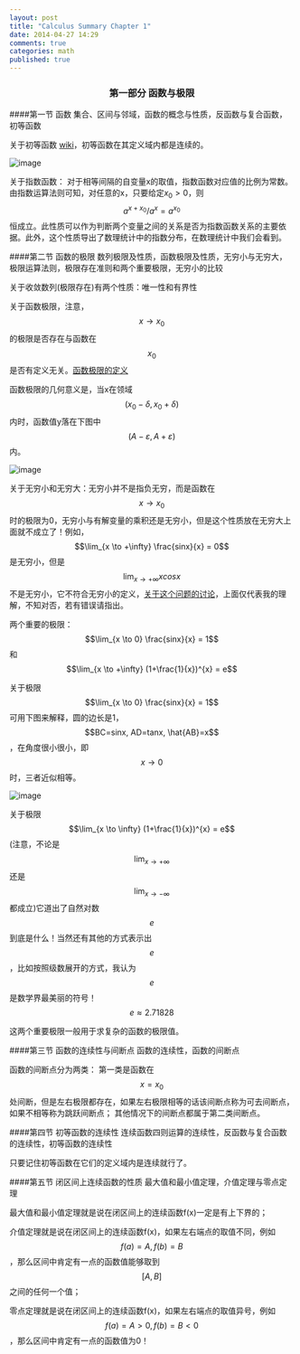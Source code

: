 ```yaml
---
layout: post
title: "Calculus Summary Chapter 1"
date: 2014-04-27 14:29
comments: true
categories: math
published: true
---
```

### <center>第一部分 函数与极限 </center>

####第一节 函数
集合、区间与邻域，函数的概念与性质，反函数与复合函数，初等函数

关于初等函数 [wiki](http://zh.wikipedia.org/wiki/%E5%88%9D%E7%AD%89%E5%87%BD%E6%95%B0)，初等函数在其定义域内都是连续的。

![image][1]

关于指数函数：
对于相等间隔的自变量x的取值，指数函数对应值的比例为常数。由指数运算法则可知，对任意的x，只要给定$x_{0}>0$，则$$a^{x+x_{0}}/a^{x}=a^{x_{0}}$$恒成立。此性质可以作为判断两个变量之间的关系是否为指数函数关系的主要依据。此外，这个性质导出了数理统计中的指数分布，在数理统计中我们会看到。

####第二节 函数的极限
数列极限及性质，函数极限及性质，无穷小与无穷大，极限运算法则，极限存在准则和两个重要极限，无穷小的比较

关于收敛数列(极限存在)有两个性质：唯一性和有界性

关于函数极限，注意，$$x \to x_{0}$$的极限是否存在与函数在$$x_{0}$$是否有定义无关。[函数极限的定义][3]

函数极限的几何意义是，当x在领域$$(x_{0}-\delta,x_{0}+\delta)$$内时，函数值y落在下图中$$(A-\varepsilon,A+\varepsilon)$$内。

![image][4]

关于无穷小和无穷大：无穷小并不是指负无穷，而是函数在$$x \to x_{0}$$时的极限为0，无穷小与有解变量的乘积还是无穷小，但是这个性质放在无穷大上面就不成立了！例如，$$\lim_{x \to +\infty} \frac{sinx}{x} = 0$$是无穷小，但是$$\lim_{x \to +\infty} xcosx$$不是无穷小，它不符合无穷小的定义，[关于这个问题的讨论](http://www.guokr.com/post/469944/)，上面仅代表我的理解，不知对否，若有错误请指出。

两个重要的极限：$$\lim_{x \to 0} \frac{sinx}{x} = 1$$ 和 $$\lim_{x \to +\infty} (1+\frac{1}{x})^{x} = e$$

关于极限$$\lim_{x \to 0} \frac{sinx}{x} = 1$$可用下图来解释，圆的边长是1，$$BC=sinx, AD=tanx, \hat{AB}=x$$，在角度很小很小，即$$x \to 0$$时，三者近似相等。

![image][5]

关于极限$$\lim_{x \to \infty} (1+\frac{1}{x})^{x} = e$$ (注意，不论是$$\lim_{x \to +\infty}$$还是$$\lim_{x \to -\infty}$$都成立)它道出了自然对数$$e$$到底是什么！当然还有其他的方式表示出$$e$$，比如按照级数展开的方式，我认为$$e$$是数学界最美丽的符号！$$e \approx 2.71828$$

这两个重要极限一般用于求复杂的函数的极限值。

####第三节 函数的连续性与间断点
函数的连续性，函数的间断点

函数的间断点分为两类：
第一类是函数在$$x=x_{0}$$处间断，但是左右极限都存在，如果左右极限相等的话该间断点称为可去间断点，如果不相等称为跳跃间断点；
其他情况下的间断点都属于第二类间断点。

####第四节 初等函数的连续性
连续函数四则运算的连续性，反函数与复合函数的连续性，初等函数的连续性

只要记住初等函数在它们的定义域内是连续就行了。

####第五节 闭区间上连续函数的性质
最大值和最小值定理，介值定理与零点定理

最大值和最小值定理就是说在闭区间上的连续函数f(x)一定是有上下界的；

介值定理就是说在闭区间上的连续函数f(x)，如果左右端点的取值不同，例如$$f(a)=A,f(b)=B$$，那么区间中肯定有一点的函数值能够取到$$[A,B]$$之间的任何一个值；

零点定理就是说在闭区间上的连续函数f(x)，如果左右端点的取值异号，例如$$f(a)=A>0,f(b)=B<0$$，那么区间中肯定有一点的函数值为0！

  [1]: http://hujiaweibujidao.github.io/images/math/elementalfuns.png
  [2]: http://hujiaweibujidao.github.io/images/math/elementalfuns.png
  [3]: http://hujiaweibujidao.github.io/images/math/fun_limit.png
  [4]: http://hujiaweibujidao.github.io/images/math/funlimit_meaning.png
  [5]: http://hujiaweibujidao.github.io/images/math/sinxoverx.png
  [6]: http://hujiaweibujidao.github.io/images/math/deviration_meaning.png
  [7]: http://hujiaweibujidao.github.io/images/math/deviration.png
  [8]: http://hujiaweibujidao.github.io/images/math/weifen.png
  [9]: http://hujiaweibujidao.github.io/images/math/weifen_meaning.png
  [10]: http://hujiaweibujidao.github.io/images/math/langrant.png
  [11]: http://hujiaweibujidao.github.io/images/math/fun_figure.png
  [12]: http://hujiaweibujidao.github.io/images/math/dingjifen.png
  [13]: http://hujiaweibujidao.github.io/images/math/jifen_midvalue.png
  [14]: http://hujiaweibujidao.github.io/images/math/dingjifen_area.png
  [15]: http://hujiaweibujidao.github.io/images/math/infty_round.png
  [16]: http://hujiaweibujidao.github.io/images/math/tylor_serials.png
  [17]: http://hujiaweibujidao.github.io/images/math/miseries1.png
  [18]: http://hujiaweibujidao.github.io/images/math/miseries2.png
  [19]: http://hujiaweibujidao.github.io/images/math/ex.png
  [20]: http://hujiaweibujidao.github.io/images/math/common_series.png
  [21]: http://hujiaweibujidao.github.io/images/math/tiaohe_series.png
  [22]: http://hujiaweibujidao.github.io/images/math/xuanzhuanti.png
  [23]: http://hujiaweibujidao.github.io/images/math/fangxiangjiao1.png
  [24]: http://hujiaweibujidao.github.io/images/math/fangxiangjiao2.png
  [25]: http://hujiaweibujidao.github.io/images/math/touying1.png
  [26]: http://hujiaweibujidao.github.io/images/math/touying2.png
  [27]: http://hujiaweibujidao.github.io/images/math/shuliangji1.png
  [28]: http://hujiaweibujidao.github.io/images/math/shuliangji2.png
  [29]: http://hujiaweibujidao.github.io/images/math/line1.png
  [30]: http://hujiaweibujidao.github.io/images/math/line2.png
  [31]: http://hujiaweibujidao.github.io/images/math/lineangle.png
  [32]: http://hujiaweibujidao.github.io/images/math/linespaceangle.png
  [33]: http://hujiaweibujidao.github.io/images/math/space1.png
  [34]: http://hujiaweibujidao.github.io/images/math/space2.png
  [35]: http://hujiaweibujidao.github.io/images/math/spaceline1.png
  [36]: http://hujiaweibujidao.github.io/images/math/spaceline2.png
  [37]: http://hujiaweibujidao.github.io/images/math/spaceangle.png
  [38]: http://hujiaweibujidao.github.io/images/math/qumian.png
  [39]: http://hujiaweibujidao.github.io/images/math/xuanzhuanqumian.png
  [40]: http://hujiaweibujidao.github.io/images/math/zhumian.png
  [41]: http://hujiaweibujidao.github.io/images/math/space1.png
  [42]: http://hujiaweibujidao.github.io/images/math/space2.png
  [43]: http://hujiaweibujidao.github.io/images/math/piandaoshu.png
  [44]: http://hujiaweibujidao.github.io/images/math/gaojipiandaoshu.png
  [45]: http://hujiaweibujidao.github.io/images/math/quanweifen.png
  [46]: http://hujiaweibujidao.github.io/images/math/chainrule.png
  [47]: http://hujiaweibujidao.github.io/images/math/chainrulefig.png
  [48]: http://hujiaweibujidao.github.io/images/math/yinfun1.png
  [49]: http://hujiaweibujidao.github.io/images/math/yinfun2.png
  [50]: http://hujiaweibujidao.github.io/images/math/yinfun3.png
  [51]: http://hujiaweibujidao.github.io/images/math/yinfun4.png
  [52]: http://hujiaweibujidao.github.io/images/math/yinfun5.png
  [53]: http://hujiaweibujidao.github.io/images/math/spaceline_qiexian.png
  [54]: http://hujiaweibujidao.github.io/images/math/lagerang1.png
  [55]: http://hujiaweibujidao.github.io/images/math/lagerang2.png
  [56]: http://hujiaweibujidao.github.io/images/math/tidu1.png
  [57]: http://hujiaweibujidao.github.io/images/math/tidu2.png
  [58]: http://hujiaweibujidao.github.io/images/math/tidu3.png
  [59]: http://hujiaweibujidao.github.io/images/math/tidu4.png
  [60]: http://hujiaweibujidao.github.io/images/math/tidu5.png
  [61]: http://hujiaweibujidao.github.io/images/math/tidu6.png
  [62]: http://hujiaweibujidao.github.io/images/math/tidu7.png
  [63]: http://hujiaweibujidao.github.io/images/math/fangxiangdaoshu1.png
  [64]: http://hujiaweibujidao.github.io/images/math/fangxiangdaoshu2.png
  [65]: http://hujiaweibujidao.github.io/images/math/erchongjifen.png
  [66]: http://hujiaweibujidao.github.io/images/math/erchongjifen2.png
  [67]: http://hujiaweibujidao.github.io/images/math/erchongjifen3.png
  [68]: http://hujiaweibujidao.github.io/images/math/erchongjifen4.png
  [69]: http://hujiaweibujidao.github.io/images/math/chuzhi.png
  [70]: http://hujiaweibujidao.github.io/images/math/fenlibianliang1.png
  [71]: http://hujiaweibujidao.github.io/images/math/fenlibianliang2.png
  [72]: http://hujiaweibujidao.github.io/images/math/qici1.png
  [73]: http://hujiaweibujidao.github.io/images/math/qici2.png
  [74]: http://hujiaweibujidao.github.io/images/math/qici3.png
  [75]: http://hujiaweibujidao.github.io/images/math/xianxing1.png
  [76]: http://hujiaweibujidao.github.io/images/math/xianxing2.png
  [77]: http://hujiaweibujidao.github.io/images/math/xianxing3.png
  [78]: http://hujiaweibujidao.github.io/images/math/xianxing4.png
  [79]: http://hujiaweibujidao.github.io/images/math/bonuli1.png
  [80]: http://hujiaweibujidao.github.io/images/math/bonuli2.png
  [81]: http://hujiaweibujidao.github.io/images/math/bonuli3.png
  
  